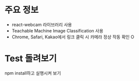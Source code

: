 # 주요 정보
  - react-webcam 라이브러리 사용
  - Teachable Machine Image Classification 사용
  - Chrome, Safari, Kakao에서 링크 클릭 시 카메라 정상 작동 확인 O
 
# Test 돌려보기
npm install하고 실행시켜 보기
